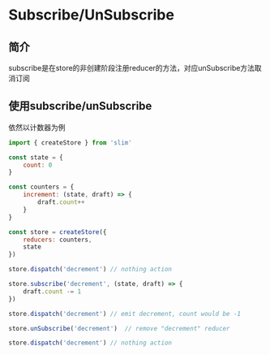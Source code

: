 # Subscribe/UnSubscribe

## 简介
subscribe是在store的非创建阶段注册reducer的方法，对应unSubscribe方法取消订阅

## 使用subscribe/unSubscribe

依然以计数器为例

```javascript
import { createStore } from 'slim'

const state = {
    count: 0
}

const counters = {
    increment: (state, draft) => {
        draft.count++
    }
}

const store = createStore({
    reducers: counters,
    state
})

store.dispatch('decrement') // nothing action

store.subscribe('decrement', (state, draft) => {
    draft.count -= 1
})

store.dispatch('decrement') // emit decrement, count would be -1

store.unSubscribe('decrement')  // remove "decrement" reducer

store.dispatch('decrement') // nothing action
```
